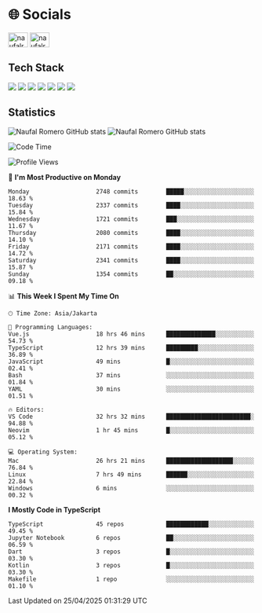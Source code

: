 <h1 align="">🌐 Socials</h1>
<p align="left">
<a href="https://linkedin.com/in/naufal-romero-putra-pratama-9ab816177/" target="blank"><img align="center" src="https://raw.githubusercontent.com/rahuldkjain/github-profile-readme-generator/master/src/images/icons/Social/linked-in-alt.svg" alt="naufalromero" height="30" width="40" /></a>
<a href="https://instagram.com/naufalromero" target="blank"><img align="center" src="https://raw.githubusercontent.com/rahuldkjain/github-profile-readme-generator/master/src/images/icons/Social/instagram.svg" alt="naufalromero" height="30" width="40" /></a>
</p>


<h2 align="">Tech Stack</h2>
<div align="">
  <img src="https://img.shields.io/badge/next.js-000000?style=for-the-badge&logo=nextdotjs&logoColor=white"/>
 <img src="https://img.shields.io/badge/typescript-%23007ACC.svg?style=for-the-badge&logo=typescript&logoColor=white"/>
 <img src="https://img.shields.io/badge/react-%2320232a.svg?style=for-the-badge&logo=react&logoColor=%2361DAFB"/>
 <img src="https://img.shields.io/badge/tailwindcss-%2338B2AC.svg?style=for-the-badge&logo=tailwind-css&logoColor=white"/>
 <img src="https://img.shields.io/badge/Prisma-3982CE?style=for-the-badge&logo=Prisma&logoColor=white"/>
 <img src="https://img.shields.io/badge/javascript-%23323330.svg?style=for-the-badge&logo=javascript&logoColor=%23F7DF1E"/>
 <img src="https://img.shields.io/badge/java-%23ED8B00.svg?style=for-the-badge&logo=openjdk&logoColor=white"/>
</div>


<h2 align="">Statistics</h2>
<div align="">
<img src="https://github-readme-stats-xi-nine-74.vercel.app/api?username=romves&show_icons=true&theme=tokyonight&include_all_commits=true&count_private=true" alt="Naufal Romero GitHub stats"/>
<img src="https://github-readme-stats-xi-nine-74.vercel.app/api/top-langs/?username=romves&theme=tokyonight&hide_border=false&include_all_commits=true&count_private=true&layout=compact" alt="Naufal Romero GitHub stats"/>
</div>

<!--START_SECTION:waka-->
![Code Time](http://img.shields.io/badge/Code%20Time-2%2C338%20hrs%2044%20mins-blue)

![Profile Views](http://img.shields.io/badge/Profile%20Views-2-blue)

📅 **I'm Most Productive on Monday** 

```text
Monday                   2748 commits        █████░░░░░░░░░░░░░░░░░░░░   18.63 % 
Tuesday                  2337 commits        ████░░░░░░░░░░░░░░░░░░░░░   15.84 % 
Wednesday                1721 commits        ███░░░░░░░░░░░░░░░░░░░░░░   11.67 % 
Thursday                 2080 commits        ████░░░░░░░░░░░░░░░░░░░░░   14.10 % 
Friday                   2171 commits        ████░░░░░░░░░░░░░░░░░░░░░   14.72 % 
Saturday                 2341 commits        ████░░░░░░░░░░░░░░░░░░░░░   15.87 % 
Sunday                   1354 commits        ██░░░░░░░░░░░░░░░░░░░░░░░   09.18 % 
```


📊 **This Week I Spent My Time On** 

```text
🕑︎ Time Zone: Asia/Jakarta

💬 Programming Languages: 
Vue.js                   18 hrs 46 mins      ██████████████░░░░░░░░░░░   54.73 % 
TypeScript               12 hrs 39 mins      █████████░░░░░░░░░░░░░░░░   36.89 % 
JavaScript               49 mins             █░░░░░░░░░░░░░░░░░░░░░░░░   02.41 % 
Bash                     37 mins             ░░░░░░░░░░░░░░░░░░░░░░░░░   01.84 % 
YAML                     30 mins             ░░░░░░░░░░░░░░░░░░░░░░░░░   01.51 % 

🔥 Editors: 
VS Code                  32 hrs 32 mins      ████████████████████████░   94.88 % 
Neovim                   1 hr 45 mins        █░░░░░░░░░░░░░░░░░░░░░░░░   05.12 % 

💻 Operating System: 
Mac                      26 hrs 21 mins      ███████████████████░░░░░░   76.84 % 
Linux                    7 hrs 49 mins       ██████░░░░░░░░░░░░░░░░░░░   22.84 % 
Windows                  6 mins              ░░░░░░░░░░░░░░░░░░░░░░░░░   00.32 % 
```

**I Mostly Code in TypeScript** 

```text
TypeScript               45 repos            ████████████░░░░░░░░░░░░░   49.45 % 
Jupyter Notebook         6 repos             ██░░░░░░░░░░░░░░░░░░░░░░░   06.59 % 
Dart                     3 repos             █░░░░░░░░░░░░░░░░░░░░░░░░   03.30 % 
Kotlin                   3 repos             █░░░░░░░░░░░░░░░░░░░░░░░░   03.30 % 
Makefile                 1 repo              ░░░░░░░░░░░░░░░░░░░░░░░░░   01.10 % 
```




 Last Updated on 25/04/2025 01:31:29 UTC
<!--END_SECTION:waka-->
